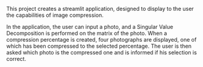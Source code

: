 This project creates a streamlit application, designed to display to the user the capabilities of image compression.

In the application, the user can input a photo, and a Singular Value Decomposition is performed on the matrix of the photo. When a compression percentage is created, four photographs are displayed, one of which has been compressed to the selected percentage.
The user is then asked which photo is the compressed one and is informed if his selection is correct.
